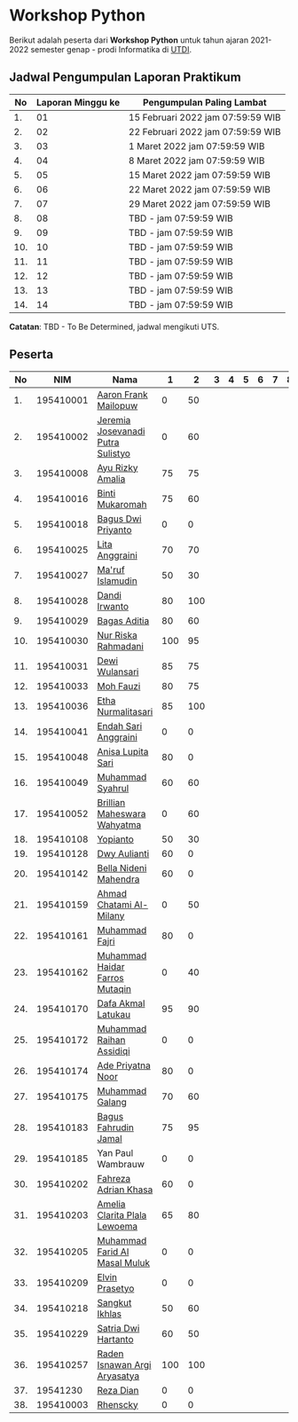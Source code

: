 # Workshop Python

Berikut adalah peserta dari **Workshop Python** untuk tahun ajaran 2021-2022 semester genap - prodi Informatika di [UTDI](https://www.utdi.ac.id).

## Jadwal Pengumpulan Laporan Praktikum

| No  | Laporan Minggu ke | Pengumpulan Paling Lambat |
|-----|-------------------|---------------------------|
| 1.  | 01 | 15 Februari 2022 jam 07:59:59 WIB |
| 2.  | 02 | 22 Februari 2022 jam 07:59:59 WIB |
| 3.  | 03 | 1 Maret 2022 jam 07:59:59 WIB |
| 4.  | 04 | 8 Maret 2022 jam 07:59:59 WIB |
| 5.  | 05 | 15 Maret 2022 jam 07:59:59 WIB |
| 6.  | 06 | 22 Maret 2022 jam 07:59:59 WIB |
| 7.  | 07 | 29 Maret 2022 jam 07:59:59 WIB |
| 8.  | 08 | TBD - jam 07:59:59 WIB |
| 9.  | 09 | TBD - jam 07:59:59 WIB |
| 10.  | 10 | TBD - jam 07:59:59 WIB |
| 11.  | 11 | TBD - jam 07:59:59 WIB |
| 12.  | 12 | TBD - jam 07:59:59 WIB |
| 13.  | 13 | TBD - jam 07:59:59 WIB |
| 14.  | 14 | TBD - jam 07:59:59 WIB |

  **Catatan**: TBD - To Be Determined, jadwal mengikuti UTS.

## Peserta

| No  | NIM       | Nama                              | 1 | 2 | 3 | 4 | 5 | 6 | 7 | 8 | 9 | 10 | 11 | 12 | 13 | 14 |
|-----|-----------|-----------------------------------|---|---|---|---|---|---|---|---|---|----|----|----|----|----|
| 1.  | 195410001 | [Aaron Frank Mailopuw](https://github.com/aaronfr21/Workshop-phyton) | 0 | 50 |   |   |   |   |   |   |   |    |    |    |    |    |
| 2.  | 195410002 | [Jeremia Josevanadi Putra Sulistyo](https://github.com/JeremiaJPS195410002/workshop-python) | 0 | 60 |   |   |   |   |   |   |   |    |    |    |    |    |
| 3.  | 195410008 | [Ayu Rizky Amalia](https://github.com/195410008ayurizky/workshop-python) | 75 | 75 |   |   |   |   |   |   |   |    |    |    |    |    |
| 4.  | 195410016 | [Binti Mukaromah](https://github.com/BintiMukaromah/workshop-phyton) | 75 | 60 |   |   |   |   |   |   |   |    |    |    |    |    |
| 5.  | 195410018 | [Bagus Dwi Priyanto](https://github.com/BagusDwiP195410018/workshop-python) | 0 | 0 |   |   |   |   |   |   |   |    |    |    |    |    |
| 6.  | 195410025 | [Lita Anggraini](https://github.com/Lita-Anggraini/workshop-python) | 70 | 70 |   |   |   |   |   |   |   |    |    |    |    |    |
| 7.  | 195410027 | [Ma'ruf Islamudin](https://github.com/marufislamudin/workshop-python) | 50 | 30 |   |   |   |   |   |   |   |    |    |    |    |    |
| 8.  | 195410028 | [Dandi Irwanto](https://github.com/dandiirwanto20/workshop-python) | 80 | 100 |   |   |   |   |   |   |   |    |    |    |    |    |
| 9.  | 195410029 | [Bagas Aditia](https://github.com/bgsaditiya/workshop-python) | 80 | 60 |   |   |   |   |   |   |   |    |    |    |    |    |
| 10. | 195410030 | [Nur Riska Rahmadani](https://github.com/NurRiskaRahmadani/workshop-python) | 100 | 95 |   |   |   |   |   |   |   |    |    |    |    |    |
| 11. | 195410031 | [Dewi Wulansari](https://github.com/Dewiwulan15/workshop-python) | 85 | 75 |   |   |   |   |   |   |   |    |    |    |    |    |
| 12. | 195410033 | [Moh Fauzi](https://github.com/195410033/workshop-python) | 80 | 75 |   |   |   |   |   |   |   |    |    |    |    |    |
| 13. | 195410036 | [Etha Nurmalitasari](https://github.com/EthaNurmalitasari/workshop-python) | 85 | 100 |   |   |   |   |   |   |   |    |    |    |    |    |
| 14. | 195410041 | [Endah Sari Anggraini](https://github.com/endahsari19/workshop-python.git) | 0 | 0 |   |   |   |   |   |   |   |    |    |    |    |    |
| 15. | 195410048 | [Anisa Lupita Sari](https://github.com/AnisaLupitaSari195410048/workshop-python.git) | 80 | 0 |   |   |   |   |   |   |   |    |    |    |    |    |
| 16. | 195410049 | [Muhammad Syahrul](https://github.com/muhammadsyahrul23/workshop-python) | 60 | 60 |   |   |   |   |   |   |   |    |    |    |    |    |
| 17. | 195410052 | [Brillian Maheswara Wahyatma](https://github.com/195410052Mahes/workshop-python.git) | 0 | 60 |   |   |   |   |   |   |   |    |    |    |    |    |
| 18. | 195410108 | [Yopianto](https://github.com/Yopianto19/workshop-python) | 50 | 30 |   |   |   |   |   |   |   |    |    |    |    |    |
| 19. | 195410128 | [Dwy Aulianti](https://github.com/DwyAulia/workshop-python) | 60 | 0 |   |   |   |   |   |   |   |    |    |    |    |    |
| 20. | 195410142 | [Bella Nideni Mahendra](https://github.com/bellanm23/workshop-python) | 60 | 0 |   |   |   |   |   |   |   |    |    |    |    |    |
| 21. | 195410159 | [Ahmad Chatami Al- Milany](https://github.com/ahmadchatami/workshop-python) | 0 | 50 |   |   |   |   |   |   |   |    |    |    |    |    |
| 22. | 195410161 | [Muhammad Fajri](https://github.com/K1ne0n5/workshop-python.git) | 80 | 0 |   |   |   |   |   |   |   |    |    |    |    |    |
| 23. | 195410162 | [Muhammad Haidar Farros Mutaqin](https://github.com/haidarfarros/workshop-python) | 0 | 40 |   |   |   |   |   |   |   |    |    |    |    |    |
| 24. | 195410170 | [Dafa Akmal Latukau](https://github.com/Dafaakmal12/workshop-python) | 95 | 90 |   |   |   |   |   |   |   |    |    |    |    |    |
| 25. | 195410172 | [Muhammad Raihan Assidiqi](https://github.com/MuhammadRaihanAssidiqi/workshop-python) | 0 | 0 |   |   |   |   |   |   |   |    |    |    |    |    |
| 26. | 195410174 | [Ade Priyatna Noor](https://github.com/adhenchor/workshop-python.git) | 80 | 0 |   |   |   |   |   |   |   |    |    |    |    |    |
| 27. | 195410175 | [Muhammad Galang](https://github.com/Galang025/workshop-python) | 70 | 60 |   |   |   |   |   |   |   |    |    |    |    |    |
| 28. | 195410183 | [Bagus Fahrudin Jamal](https://github.com/ghostvar/workshop-python) | 75 | 95 |   |   |   |   |   |   |   |    |    |    |    |    |
| 29. | 195410185 | Yan Paul Wambrauw | 0 | 0 |   |   |   |   |   |   |   |    |    |    |    |    |
| 30. | 195410202 | [Fahreza Adrian Khasa](https://github.com/fahrezaadriankhasa/workshop-python.git) | 60 | 0 |   |   |   |   |   |   |   |    |    |    |    |    |
| 31. | 195410203 | [Amelia Clarita Plala Lewoema](https://github.com/amelia-clarita/workshop-python) | 65 | 80 |   |   |   |   |   |   |   |    |    |    |    |    |
| 32. | 195410205 | [Muhammad Farid Al Masal Muluk](https://github.com/faridalmasalm/-workshop-python) | 0 | 0 |   |   |   |   |   |   |   |    |    |    |    |    |
| 33. | 195410209 | [Elvin Prasetyo](https://github.com/elvinp-prasetyo/workshop-python) | 0 | 0 |   |   |   |   |   |   |   |    |    |    |    |    |
| 34. | 195410218 | [Sangkut Ikhlas](https://github.com/sangkutikhlas/Workshop-python.git) | 50 | 60 |   |   |   |   |   |   |   |    |    |    |    |    |
| 35. | 195410229 | [Satria Dwi Hartanto](https://github.com/SatriaDwiH195410229/workshop-python) | 60 | 50 |   |   |   |   |   |   |   |    |    |    |    |    |
| 36. | 195410257 | [Raden Isnawan Argi Aryasatya](https://github.com/zargiteddy/workshop-python) | 100 | 100 |   |   |   |   |   |   |   |    |    |    |    |    |
| 37. | 19541230 | [Reza Dian](https://github.com/RezaDianS-195410230/workshop-python) | 0 | 0 |   |   |   |   |   |   |   |    |    |    |    |    |
| 38. | 195410003 | [Rhenscky](https://github.com/Rhenscky/workshop-python) | 0 | 0 |   |   |   |   |   |   |   |    |    |    |    |    |
